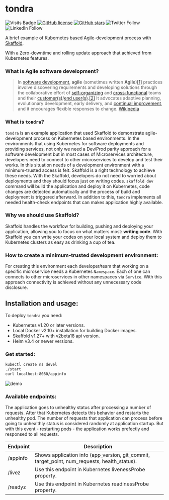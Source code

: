 # tondra

![Visits Badge](https://badges.pufler.dev/visits/ssbostan/tondra)
[![GitHub license](https://img.shields.io/github/license/ssbostan/tondra)](https://github.com/ssbostan/tondra/blob/master/LICENSE)
[![GitHub stars](https://img.shields.io/github/stars/ssbostan/tondra)](https://github.com/ssbostan/tondra/stargazers)
![Twitter Follow](https://img.shields.io/twitter/follow/b9t_ir?style=social)
![LinkedIn Follow](https://shields.io/badge/style-ssbostan-black?logo=linkedin&label=LinkedIn&link=https://www.linkedin.com/in/ssbostan)

A brief example of Kubernetes based Agile-development process with [Skaffold](https://github.com/GoogleContainerTools/skaffold).

With a Zero-downtime and rolling update approach that achieved from Kubernetes features.

###  What is Agile software development?

> In [software development](https://en.wikipedia.org/wiki/Software_development "Software development"), **agile** (sometimes written **Agile**)[[1]](https://en.wikipedia.org/wiki/Agile_software_development#cite_note-1) practices involve discovering requirements and developing solutions through the collaborative effort of [self-organizing](https://en.wikipedia.org/wiki/Self-organizing_communities "Self-organizing communities") and [cross-functional](https://en.wikipedia.org/wiki/Cross-functional_team "Cross-functional team") teams and their [customer(s)](https://en.wikipedia.org/wiki/Customer "Customer")/[end user(s)](https://en.wikipedia.org/wiki/End_user "End user").[[2]](https://en.wikipedia.org/wiki/Agile_software_development#cite_note-Collier_2011-2) It advocates adaptive planning, evolutionary development, early delivery, and [continual improvement](https://en.wikipedia.org/wiki/Continual_improvement_process "Continual improvement process"), and it encourages flexible responses to change. [Wikipedia](https://en.wikipedia.org/wiki/Agile_software_development)

### What is `tondra`?

`tondra` is an example application that used Skaffold to demonstrate agile-development process on Kubernetes based environments. In the environments that using Kubernetes for software deployments and providing services, not only we need a Dev/Prod parity approach for a software development but in most cases of Microservices architecture, developers need to connect to other microservices to develop and test their works. In this situation needs of a development environment with a minimum-trusted access is felt. Skaffold is a right technology to achieve these needs. With the Skaffold, developers do not need to worried about deployments and they should focus just on writing codes. `skaffold dev` command will build the application and deploy it on Kubernetes, code changes are detected automatically and the process of build and deployment is triggered afterward. In addition to this, `tondra` implements all needed health-check endpoints that can makes application highly available.

### Why we should use Skaffold?

Skaffold handles the workflow for building, pushing and deploying your application, allowing you to focus on what matters most: **writing code**. With Skaffold you can write your codes on your local system and deploy them to Kubernetes clusters as easy as drinking a cup of tea.

### How to create a minimum-trusted development environment:

For creating this environment each developer/team that working on a specific microservice needs a Kubernetes `Namespace`. Each of one can connects to other microservices in other namespaces via `Service`. With this approach connectivity is achieved without any unnecessary code disclosure.

## Installation and usage:

To deploy `tondra` you need:

  - Kubernetes v1.20 or later versions.
  - Local Docker v2.10+ installation for building Docker images.
  - Skaffold v1.27+ with v2beta18 api version.
  - Helm v3.4 or newer versions.

### Get started:

```bash
kubectl create ns devel
./start
curl localhost:8080/appinfo
```

![demo](https://raw.githubusercontent.com/ssbostan/tondra/master/demo.gif)

### Available endpoints:

The application goes to unhealthy status after processing a number of requests. After that Kubernetes detects this behavior and restarts the unhealthy pod. The number of requests that application can process before going to unhealthly status is considered randomly at application startup. But with this event - restarting pods - the application works prefectly and responsed to all requests.

| Endpoint | Description |
| -- | -- |
| /appinfo | Shows application info (app_version, git_commit, target_point, num_requests, health_status). |
| /livez | Use this endpoint in Kubernetes livenessProbe property. |
| /readyz | Use this endpoint in Kubernetes readinessProbe property. |
